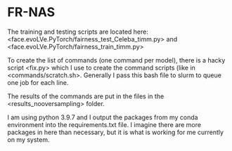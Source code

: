 # FR-NAS

The training and testing scripts are located here:
<face.evoLVe.PyTorch/fairness_test_Celeba_timm.py> and <face.evoLVe.PyTorch/fairness_train_timm.py>

To create the list of commands (one command per model), there is a hacky script <fix.py> which I use to create the command scripts (like in <commands/scratch.sh>. Generally I pass this bash file to slurm to queue one job for each line. 

The results of the commands are put in the files in the <results_nooversampling> folder. 

I am using python 3.9.7 and I output the packages from my conda environment into the requirements.txt file. I imagine there are more packages in here than necessary, but it is what is working for me currently on my system. 
